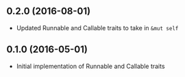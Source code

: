 ## 0.2.0 (2016-08-01)

* Updated Runnable and Callable traits to take in `&mut self`

## 0.1.0 (2016-05-01)

* Initial implementation of Runnable and Callable traits
